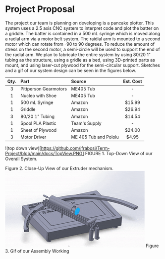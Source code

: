 # Project Proposal
The project our team is planning on developing is a pancake plotter. This system uses a 2.5 axis CNC system to interpret code and plot the batter on a griddle. 
The batter is contained in a 500 mL syringe which is moved along a radial arm via a motor belt system. The raidial arm is mounted to a second motor
which can rotate from -90 to 90 degrees. To reduce the amount of stress on the second motor, a semi-circle will be used to support the end of the radial 
arm. We plan to fabricate the entire system by using 80/20 1" tubing as the structure, using a gridle as a bed, using 3D-printed parts as mount, and
using laser-cut plywood for the semi-circular support. Sketches and a gif of our system design can be seen in the figures below.

| Qty. | Part                  | Source                | Est. Cost |
|:----:|:----------------------|:----------------------|:---------:|
|  3   | Pittperson Gearmotors | ME405 Tub             |     -     |
|  1   | Nucleo with Shoe      | ME405 Tub             |     -     |
|  1   | 500 mL Syringe        | Amazon                |   $15.99  |
|  1   | Griddle               | Amazon                |   $26.94  |
|  3   | 80/20 1" Tubing       | Amazon                |   $14.54  |
|  1   | Spool PLA Plastic     | Team's Supply         |     -     |
|  1   | Sheet of Plywood      | Amazon                |   $24.00  |
|  3   | Motor Driver          | ME 405 Tub and Pololu |   $4.95   |
!(top down view)[https://github.com/jfrabosi/Term-Project/blob/main/docs/TopView.PNG]
FIGURE 1. Top-Down View of our Overall System.

Figure 2. Close-Up View of our Extruder mechanism.
![gif of the assembly](https://github.com/jfrabosi/Term-Project/blob/main/docs/MechanismGif.gif)
Figure 3. Gif of our Assembly Working
